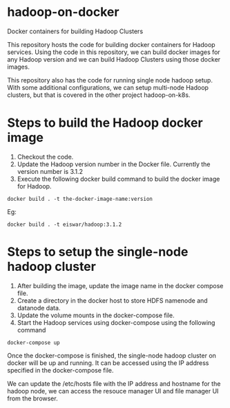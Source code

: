 # hadoop-on-docker
Docker containers for building Hadoop Clusters

This repository hosts the code for building docker containers for Hadoop services. Using the code in this repository, we can build docker images for any Hadoop version and we can build Hadoop Clusters using those docker images.

This repository also has the code for running single node hadoop setup. With some additional configurations, we can setup multi-node Hadoop clusters, but that is covered in the other project hadoop-on-k8s.

# Steps to build the Hadoop docker image

1. Checkout the code.
2. Update the Hadoop version number in the Docker file. Currently the version number is 3.1.2
3. Execute the following docker build command to build the docker image for Hadoop.

`docker build . -t the-docker-image-name:version`

Eg:

`docker build . -t eiswar/hadoop:3.1.2`

# Steps to setup the single-node hadoop cluster

1. After building the image, update the image name in the docker compose file.
2. Create a directory in the docker host to store HDFS namenode and datanode data.
3. Update the volume mounts in the docker-compose file.
4. Start the Hadoop services using docker-compose using the following command

`docker-compose up`

Once the docker-compose is finished, the single-node hadoop cluster on docker will be up and running. It can be accessed using the IP address specified in the docker-compose file.

We can update the /etc/hosts file with the IP address and hostname for the hadoop node, we can access the resouce manager UI and file manager UI from the browser.

